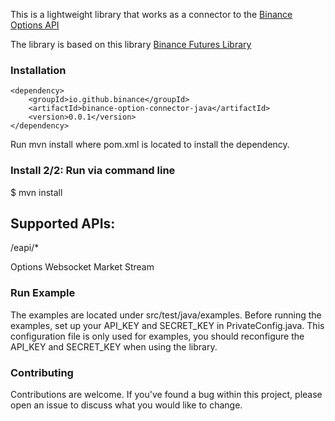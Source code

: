 This is a lightweight library that works as a connector to the [Binance Options API](https://binance-docs.github.io/apidocs/voptions/en/#change-log)

The library is based on this library [Binance Futures Library](https://github.com/binance/binance-futures-connector-java)

### Installation

``` 
<dependency>
    <groupId>io.github.binance</groupId>
    <artifactId>binance-option-connector-java</artifactId>
    <version>0.0.1</version>
</dependency>
```
Run mvn install where pom.xml is located to install the dependency.

### Install 2/2: Run via command line
$ mvn install

## Supported APIs:

/eapi/*

Options Websocket Market Stream

### Run Example
The examples are located under src/test/java/examples. Before running the examples, set up your API_KEY and SECRET_KEY in PrivateConfig.java. This configuration file is only used for examples, you should reconfigure the API_KEY and SECRET_KEY when using the library.

### Contributing
Contributions are welcome.
If you've found a bug within this project, please open an issue to discuss what you would like to change.
